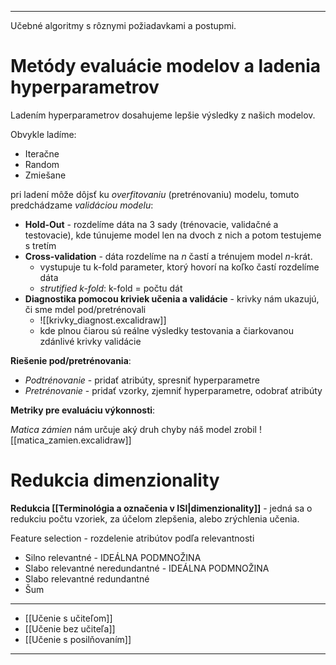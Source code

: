 ***********
Učebné algoritmy s rôznymi požiadavkami a postupmi.

# Metódy evaluácie modelov a ladenia hyperparametrov
Ladením hyperparametrov dosahujeme lepšie výsledky z našich modelov.

Obvykle ladíme:
- Iteračne
- Random
- Zmiešane

pri ladení môže dôjsť ku *overfitovaniu* (pretrénovaniu) modelu, tomuto predchádzame *validáciou modelu*:
- **Hold-Out** - rozdelíme dáta na 3 sady (trénovacie, validačné a testovacie), kde túnujeme model len na dvoch z nich a potom testujeme s tretím
- **Cross-validation** - dáta rozdelíme na $n$ častí a trénujem model $n$-krát.
	- vystupuje tu k-fold parameter, ktorý hovorí na koľko častí rozdelíme dáta
	- *strutified k-fold*: k-fold = počtu dát
- **Diagnostika pomocou kriviek učenia a validácie** - krivky nám ukazujú, či sme mdel pod/pretrénovali
	- ![[krivky_diagnost.excalidraw]]
	- kde plnou čiarou sú reálne výsledky testovania a čiarkovanou zdánlivé krivky validácie

**Riešenie pod/pretrénovania**:
- *Podtrénovanie* - pridať atribúty, spresniť hyperparametre
- *Pretrénovanie* - pridať vzorky, zjemniť hyperparametre, odobrať atribúty

**Metriky pre evaluáciu výkonnosti**:

*Matica zámien* nám určuje aký druh chyby náš model zrobil
![[matica_zamien.excalidraw]]

# Redukcia dimenzionality
**Redukcia [[Terminológia a označenia v ISI|dimenzionality]]** -  jedná sa o redukciu počtu vzoriek, za účelom zlepšenia, alebo zrýchlenia učenia.

Feature selection - rozdelenie atribútov podľa relevantnosti
- Silno relevantné - IDEÁLNA PODMNOŽINA
- Slabo relevantné neredundantné - IDEÁLNA PODMNOŽINA
- Slabo relevantné redundantné
- Šum


---
- [[Učenie s učiteľom]]
- [[Učenie bez učiteľa]]
- [[Učenie s posilňovaním]]
---